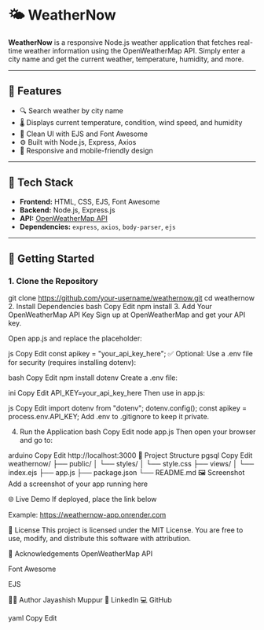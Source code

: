# 🌤️ WeatherNow

**WeatherNow** is a responsive Node.js weather application that fetches real-time weather information using the OpenWeatherMap API. Simply enter a city name and get the current weather, temperature, humidity, and more.

---

## 📌 Features

- 🔍 Search weather by city name
- 🌡️ Displays current temperature, condition, wind speed, and humidity
- 🎨 Clean UI with EJS and Font Awesome
- ⚙️ Built with Node.js, Express, Axios
- 📱 Responsive and mobile-friendly design

---

## 🧰 Tech Stack

- **Frontend:** HTML, CSS, EJS, Font Awesome
- **Backend:** Node.js, Express.js
- **API:** [OpenWeatherMap API](https://openweathermap.org/api)
- **Dependencies:** `express`, `axios`, `body-parser`, `ejs`

---

## 🚀 Getting Started

### 1. Clone the Repository
git clone https://github.com/your-username/weathernow.git
cd weathernow
2. Install Dependencies
bash
Copy
Edit
npm install
3. Add Your OpenWeatherMap API Key
Sign up at OpenWeatherMap and get your API key.

Open app.js and replace the placeholder:

js
Copy
Edit
const apikey = "your_api_key_here";
✅ Optional: Use a .env file for security (requires installing dotenv):

bash
Copy
Edit
npm install dotenv
Create a .env file:

ini
Copy
Edit
API_KEY=your_api_key_here
Then use in app.js:

js
Copy
Edit
import dotenv from "dotenv";
dotenv.config();
const apikey = process.env.API_KEY;
Add .env to .gitignore to keep it private.

4. Run the Application
bash
Copy
Edit
node app.js
Then open your browser and go to:

arduino
Copy
Edit
http://localhost:3000
📁 Project Structure
pgsql
Copy
Edit
weathernow/
├── public/
│   └── styles/
│       └── style.css
├── views/
│   └── index.ejs
├── app.js
├── package.json
└── README.md
🖼️ Screenshot
Add a screenshot of your app running here

🌐 Live Demo
If deployed, place the link below

Example: https://weathernow-app.onrender.com

📜 License
This project is licensed under the MIT License.
You are free to use, modify, and distribute this software with attribution.

🙌 Acknowledgements
OpenWeatherMap API

Font Awesome

EJS

👨‍💻 Author
Jayashish Muppur
🔗 LinkedIn
💻 GitHub

yaml
Copy
Edit
